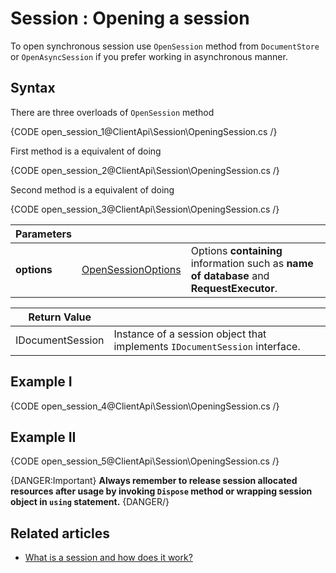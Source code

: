 # Session : Opening a session

To open synchronous session use `OpenSession` method from `DocumentStore` or `OpenAsyncSession` if you prefer working in asynchronous manner.

## Syntax

There are three overloads of `OpenSession` method

{CODE open_session_1@ClientApi\Session\OpeningSession.cs /}

First method is a equivalent of doing

{CODE open_session_2@ClientApi\Session\OpeningSession.cs /}

Second method is a equivalent of doing

{CODE open_session_3@ClientApi\Session\OpeningSession.cs /}

| Parameters | | |
| ------------- | ------------- | ----- |
| **options** | [OpenSessionOptions](../../glossary/open-session-options) | Options **containing** information such as **name of database** and **RequestExecutor**. |

| Return Value | |
| ------------- | ----- |
| IDocumentSession | Instance of a session object that implements `IDocumentSession` interface. |

## Example I

{CODE open_session_4@ClientApi\Session\OpeningSession.cs /}

## Example II

{CODE open_session_5@ClientApi\Session\OpeningSession.cs /}


{DANGER:Important}
**Always remember to release session allocated resources after usage by invoking `Dispose` method or wrapping session object in `using` statement.**
{DANGER/}

## Related articles

- [What is a session and how does it work?](./what-is-a-session-and-how-does-it-work)  

